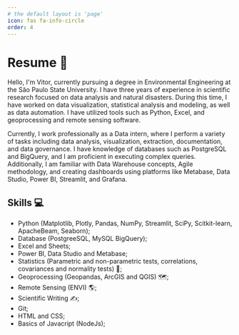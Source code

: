 ```yaml
---
# the default layout is 'page'
icon: fas fa-info-circle
order: 4
---
```


<!-- > Add Markdown syntax content to file `_tabs/about.md`{: .filepath } and it will show up on this page. -->
<!-- {: .prompt-tip } -->

# Resume  :open_book:

Hello, I'm Vitor, currently pursuing a degree in Environmental Engineering at the São Paulo State University. I have three years of experience in scientific research focused on data analysis and natural disasters. During this time, I have worked on data visualization, statistical analysis and modeling, as well as data automation. I have utilized tools such as Python, Excel, and geoprocessing and remote sensing software.


Currently, I work professionally as a Data intern, where I perform a variety of tasks including data analysis, visualization, extraction, documentation, and data governance. I have knowledge of databases such as PostgreSQL and BigQuery, and I am proficient in executing complex queries. Additionally, I am familiar with Data Warehouse concepts, Agile methodology, and creating dashboards using platforms like Metabase, Data Studio, Power BI, Streamlit, and Grafana.



## Skills :computer: 
* Python (Matplotlib, Plotly, Pandas, NumPy, Streamlit, SciPy, Scitkit-learn, ApacheBeam, Seaborn);
* Database (PostgreeSQL, MySQL BigQuery); 
* Excel and Sheets;
* Power BI, Data Studio and Metabase;
* Statistics (Parametric and non-parametric tests, correlations, covariances and normality tests) :1234:;
* Geoprocessing (Geopandas, ArcGIS and QGIS) :world_map:;
* Remote Sensing (ENVI) :earth_americas:; 
* Scientific Writing :writing_hand:; 
* Git;
* HTML and CSS; 
* Basics of Javacript (NodeJs);